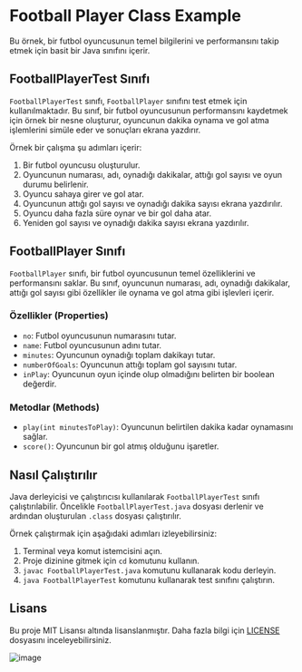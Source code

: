 # Football Player Class Example

Bu örnek, bir futbol oyuncusunun temel bilgilerini ve performansını takip etmek için basit bir Java sınıfını içerir.

## FootballPlayerTest Sınıfı

`FootballPlayerTest` sınıfı, `FootballPlayer` sınıfını test etmek için kullanılmaktadır. Bu sınıf, bir futbol oyuncusunun performansını kaydetmek için örnek bir nesne oluşturur, oyuncunun dakika oynama ve gol atma işlemlerini simüle eder ve sonuçları ekrana yazdırır.

Örnek bir çalışma şu adımları içerir:
1. Bir futbol oyuncusu oluşturulur.
2. Oyuncunun numarası, adı, oynadığı dakikalar, attığı gol sayısı ve oyun durumu belirlenir.
3. Oyuncu sahaya girer ve gol atar.
4. Oyuncunun attığı gol sayısı ve oynadığı dakika sayısı ekrana yazdırılır.
5. Oyuncu daha fazla süre oynar ve bir gol daha atar.
6. Yeniden gol sayısı ve oynadığı dakika sayısı ekrana yazdırılır.

## FootballPlayer Sınıfı

`FootballPlayer` sınıfı, bir futbol oyuncusunun temel özelliklerini ve performansını saklar. Bu sınıf, oyuncunun numarası, adı, oynadığı dakikalar, attığı gol sayısı gibi özellikler ile oynama ve gol atma gibi işlevleri içerir.

### Özellikler (Properties)

- `no`: Futbol oyuncusunun numarasını tutar.
- `name`: Futbol oyuncusunun adını tutar.
- `minutes`: Oyuncunun oynadığı toplam dakikayı tutar.
- `numberOfGoals`: Oyuncunun attığı toplam gol sayısını tutar.
- `inPlay`: Oyuncunun oyun içinde olup olmadığını belirten bir boolean değerdir.

### Metodlar (Methods)

- `play(int minutesToPlay)`: Oyuncunun belirtilen dakika kadar oynamasını sağlar.
- `score()`: Oyuncunun bir gol atmış olduğunu işaretler.

## Nasıl Çalıştırılır

Java derleyicisi ve çalıştırıcısı kullanılarak `FootballPlayerTest` sınıfı çalıştırılabilir. Öncelikle `FootballPlayerTest.java` dosyası derlenir ve ardından oluşturulan `.class` dosyası çalıştırılır.

Örnek çalıştırmak için aşağıdaki adımları izleyebilirsiniz:

1. Terminal veya komut istemcisini açın.
2. Proje dizinine gitmek için `cd` komutunu kullanın.
3. `javac FootballPlayerTest.java` komutunu kullanarak kodu derleyin.
4. `java FootballPlayerTest` komutunu kullanarak test sınıfını çalıştırın.

## Lisans

Bu proje MIT Lisansı altında lisanslanmıştır. Daha fazla bilgi için [LICENSE](LICENSE) dosyasını inceleyebilirsiniz.

![image](https://github.com/esmanur-karatas/javaAlgorithmExamples/assets/83882274/17253df1-e2b0-4c32-a200-fe8012924364)
